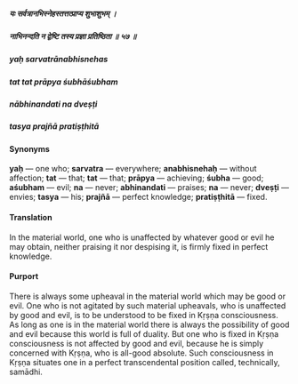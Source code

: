 ##### यः सर्वत्रानभिस्नेहस्तत्तत्प्राप्य शुभाशुभम् ।
##### नाभिनन्दति न द्वेष्टि तस्य प्रज्ञा प्रतिष्ठिता ॥ ५७ ॥

##### yaḥ sarvatrānabhisnehas
##### tat tat prāpya śubhāśubham
##### nābhinandati na dveṣṭi
##### tasya prajñā pratiṣṭhitā

#### Synonyms

**yaḥ** — one who; **sarvatra** — everywhere; **anabhisnehaḥ** — without affection; **tat** — that; **tat** — that; **prāpya** — achieving; **śubha** — good; **aśubham** — evil; **na** — never; **abhinandati** — praises; **na** — never; **dveṣṭi** — envies; **tasya** — his; **prajñā** — perfect knowledge; **pratiṣṭhitā** — fixed.

#### Translation

In the material world, one who is unaffected by whatever good or evil he may obtain, neither praising it nor despising it, is firmly fixed in perfect knowledge.

#### Purport

There is always some upheaval in the material world which may be good or evil. One who is not agitated by such material upheavals, who is unaffected by good and evil, is to be understood to be fixed in Kṛṣṇa consciousness. As long as one is in the material world there is always the possibility of good and evil because this world is full of duality. But one who is fixed in Kṛṣṇa consciousness is not affected by good and evil, because he is simply concerned with Kṛṣṇa, who is all-good absolute. Such consciousness in Kṛṣṇa situates one in a perfect transcendental position called, technically, samādhi.